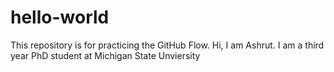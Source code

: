 # hello-world
This repository is for practicing the GitHub Flow.
Hi, I am Ashrut. I am a third year PhD student at Michigan State Unviersity

